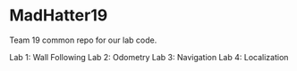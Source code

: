 # MadHatter19

Team 19 common repo for our lab code.

Lab 1: Wall Following
Lab 2: Odometry
Lab 3: Navigation
Lab 4: Localization
